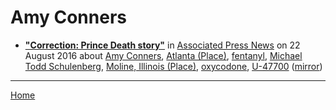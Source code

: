 # Amy Conners

 - [**"Correction: Prince Death story"**](https://apnews.com/6ea0a330a6fa442990b24ec0c5153b27) in [Associated Press News](https://apnews.com/) on 22 August 2016 about [Amy Conners](../../topics/amy-conners/index.md), [Atlanta (Place)](../../topics/place/atlanta/index.md), [fentanyl](../../topics/fentanyl/index.md), [Michael Todd Schulenberg](../../topics/michael-todd-schulenberg/index.md), [Moline, Illinois (Place)](../../topics/place/moline-illinois/index.md), [oxycodone](../../topics/oxycodone/index.md), [U-47700](../../topics/u-47700/index.md) ([mirror](https://web.archive.org/web/*/https://apnews.com/6ea0a330a6fa442990b24ec0c5153b27))

----

[Home](../)
